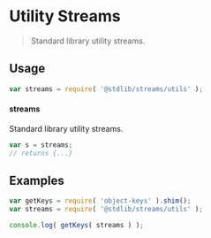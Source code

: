 # Utility Streams

> Standard library utility streams.


<section class="usage">

## Usage

``` javascript
var streams = require( '@stdlib/streams/utils' );
```

#### streams

Standard library utility streams.

``` javascript
var s = streams;
// returns {...}
```

</section>

<!-- /.usage -->


<section class="examples">

## Examples

<!-- TODO: better examples -->

``` javascript
var getKeys = require( 'object-keys' ).shim();
var streams = require( '@stdlib/streams/utils' );

console.log( getKeys( streams ) );
```

</section>

<!-- /.examples -->


<section class="links">

</section>

<!-- /.links -->
